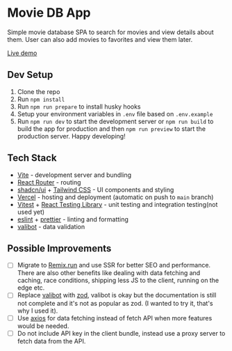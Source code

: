 # Movie DB App

Simple movie database SPA to search for movies and view details about them. User can also add movies to favorites and view them later.

[Live demo](https://miviedb.vercel.app)

## Dev Setup

1. Clone the repo
2. Run `npm install`
3. Run `npm run prepare` to install husky hooks
4. Setup your environment variables in `.env` file based on `.env.example`
5. Run `npm run dev` to start the development server or `npm run build` to build the app for production and then `npm run preview` to start the production server. Happy developing!

## Tech Stack

- [Vite](https://vitejs.dev/) - development server and bundling
- [React Router](https://reactrouter.com/en/main) - routing
- [shadcn/ui](https://ui.shadcn.com/docs) + [Tailwind CSS](https://tailwindcss.com/) - UI components and styling
- [Vercel](https://vercel.com) - hosting and deployment (automatic on push to `main` branch)
- [Vitest](https://vitest.dev/) + [React Testing Library](https://testing-library.com/docs/react-testing-library/intro) - unit testing and integration testing(not used yet)
- [eslint](https://eslint.org/) + [prettier](https://prettier.io/) - linting and formatting
- [valibot](https://valibot.dev/) - data validation

## Possible Improvements

- [ ] Migrate to [Remix.run](https://remix.run/) and use SSR for better SEO and performance. There are also other benefits like dealing with data fetching and caching, race conditions, shipping less JS to the client, running on the edge etc.
- [ ] Replace [valibot](https://valibot.dev/) with [zod](https://zod.dev/), valibot is okay but the documentation is still not complete and it's not as popular as zod. (I wanted to try it, that's why I used it).
- [ ] Use [axios](https://axios-http.com/) for data fetching instead of fetch API when more features would be needed.
- [ ] Do not include API key in the client bundle, instead use a proxy server to fetch data from the API.
